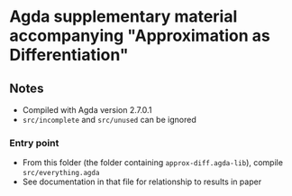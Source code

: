 # Agda supplementary material accompanying "Approximation as Differentiation"

## Notes

- Compiled with Agda version 2.7.0.1
- `src/incomplete` and `src/unused` can be ignored

### Entry point

- From this folder (the folder containing `approx-diff.agda-lib`), compile `src/everything.agda`
- See documentation in that file for relationship to results in paper
